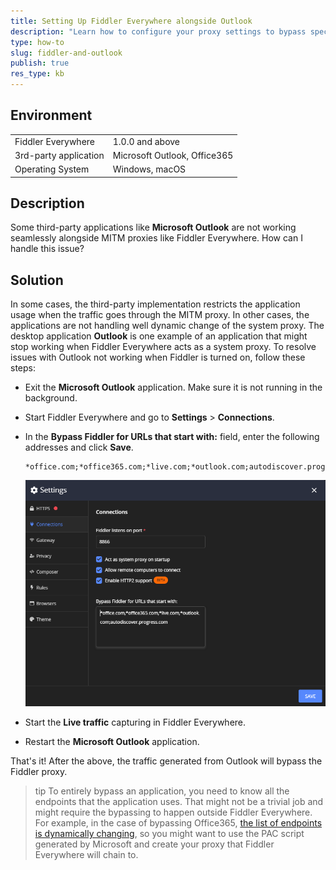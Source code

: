 ```yaml
---
title: Setting Up Fiddler Everywhere alongside Outlook
description: "Learn how to configure your proxy settings to bypass specific Microsoft endpoints so that you could use MS products like Outlook alongside Fiddler Everywhere."
type: how-to
slug: fiddler-and-outlook
publish: true
res_type: kb
---
```


## Environment

|   |   |
|---|---|
| Fiddler Everywhere | 1.0.0 and above |
| 3rd-party application | Microsoft Outlook, Office365 |
| Operating System | Windows, macOS |

## Description

Some third-party applications like **Microsoft Outlook** are not working seamlessly alongside MITM proxies like Fiddler Everywhere.  How can I handle this issue?

## Solution

In some cases, the third-party implementation restricts the application usage when the traffic goes through the MITM proxy. In other cases, the applications are not handling well dynamic change of the system proxy. The desktop application **Outlook** is one example of an application that might stop working when Fiddler Everywhere acts as a system proxy. To resolve issues with Outlook not working when Fiddler is turned on, follow these steps:

- Exit the **Microsoft Outlook** application. Make sure it is not running in the background. 

- Start Fiddler Everywhere and go to **Settings** > **Connections**.

- In the **Bypass Fiddler for URLs that start with:** field, enter the following addresses and click **Save**.

    ```curl
    *office.com;*office365.com;*live.com;*outlook.com;autodiscover.progress.com
    ```

    ![bypassing Outlook endpoints in Fiddler](../images/kb/outlook-bypass.png)

- Start the **Live traffic** capturing in Fiddler Everywhere.

- Restart the **Microsoft Outlook** application.

That's it! After the above, the traffic generated from Outlook will bypass the Fiddler proxy.


>tip To entirely bypass an application, you need to know all the endpoints that the application uses. That might not be a trivial job and might require the bypassing to happen outside Fiddler Everywhere. For example, in the case of bypassing Office365, [the list of endpoints is dynamically changing](https://docs.microsoft.com/en-us/microsoft-365/enterprise/urls-and-ip-address-ranges?view=o365-worldwide), so you might want to use the PAC script generated by Microsoft and create your proxy that Fiddler Everywhere will chain to.
